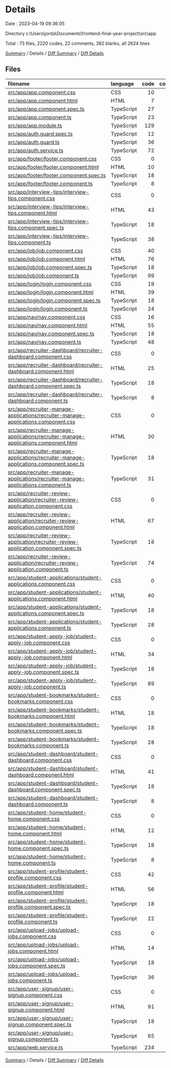 # Details

Date : 2023-04-19 09:36:05

Directory c:\\Users\\jorda\\Documents\\frontend-final-year-project\\src\\app

Total : 73 files,  2220 codes, 22 comments, 382 blanks, all 2624 lines

[Summary](results.md) / Details / [Diff Summary](diff.md) / [Diff Details](diff-details.md)

## Files
| filename | language | code | comment | blank | total |
| :--- | :--- | ---: | ---: | ---: | ---: |
| [src/app/app.component.css](/src/app/app.component.css) | CSS | 10 | 0 | 2 | 12 |
| [src/app/app.component.html](/src/app/app.component.html) | HTML | 7 | 0 | 1 | 8 |
| [src/app/app.component.spec.ts](/src/app/app.component.spec.ts) | TypeScript | 27 | 0 | 5 | 32 |
| [src/app/app.component.ts](/src/app/app.component.ts) | TypeScript | 23 | 0 | 5 | 28 |
| [src/app/app.module.ts](/src/app/app.module.ts) | TypeScript | 129 | 0 | 6 | 135 |
| [src/app/auth.guard.spec.ts](/src/app/auth.guard.spec.ts) | TypeScript | 12 | 0 | 5 | 17 |
| [src/app/auth.guard.ts](/src/app/auth.guard.ts) | TypeScript | 36 | 0 | 6 | 42 |
| [src/app/auth.service.ts](/src/app/auth.service.ts) | TypeScript | 72 | 3 | 11 | 86 |
| [src/app/footer/footer.component.css](/src/app/footer/footer.component.css) | CSS | 0 | 0 | 1 | 1 |
| [src/app/footer/footer.component.html](/src/app/footer/footer.component.html) | HTML | 10 | 0 | 1 | 11 |
| [src/app/footer/footer.component.spec.ts](/src/app/footer/footer.component.spec.ts) | TypeScript | 18 | 0 | 6 | 24 |
| [src/app/footer/footer.component.ts](/src/app/footer/footer.component.ts) | TypeScript | 8 | 0 | 3 | 11 |
| [src/app/interview-tips/interview-tips.component.css](/src/app/interview-tips/interview-tips.component.css) | CSS | 0 | 0 | 1 | 1 |
| [src/app/interview-tips/interview-tips.component.html](/src/app/interview-tips/interview-tips.component.html) | HTML | 43 | 1 | 8 | 52 |
| [src/app/interview-tips/interview-tips.component.spec.ts](/src/app/interview-tips/interview-tips.component.spec.ts) | TypeScript | 18 | 0 | 6 | 24 |
| [src/app/interview-tips/interview-tips.component.ts](/src/app/interview-tips/interview-tips.component.ts) | TypeScript | 38 | 0 | 4 | 42 |
| [src/app/job/job.component.css](/src/app/job/job.component.css) | CSS | 40 | 0 | 13 | 53 |
| [src/app/job/job.component.html](/src/app/job/job.component.html) | HTML | 76 | 1 | 4 | 81 |
| [src/app/job/job.component.spec.ts](/src/app/job/job.component.spec.ts) | TypeScript | 18 | 0 | 6 | 24 |
| [src/app/job/job.component.ts](/src/app/job/job.component.ts) | TypeScript | 99 | 1 | 17 | 117 |
| [src/app/login/login.component.css](/src/app/login/login.component.css) | CSS | 19 | 0 | 2 | 21 |
| [src/app/login/login.component.html](/src/app/login/login.component.html) | HTML | 39 | 0 | 2 | 41 |
| [src/app/login/login.component.spec.ts](/src/app/login/login.component.spec.ts) | TypeScript | 18 | 0 | 6 | 24 |
| [src/app/login/login.component.ts](/src/app/login/login.component.ts) | TypeScript | 24 | 0 | 5 | 29 |
| [src/app/nav/nav.component.css](/src/app/nav/nav.component.css) | CSS | 16 | 0 | 5 | 21 |
| [src/app/nav/nav.component.html](/src/app/nav/nav.component.html) | HTML | 55 | 2 | 1 | 58 |
| [src/app/nav/nav.component.spec.ts](/src/app/nav/nav.component.spec.ts) | TypeScript | 18 | 0 | 6 | 24 |
| [src/app/nav/nav.component.ts](/src/app/nav/nav.component.ts) | TypeScript | 48 | 0 | 9 | 57 |
| [src/app/recruiter-dashboard/recruiter-dashboard.component.css](/src/app/recruiter-dashboard/recruiter-dashboard.component.css) | CSS | 0 | 0 | 1 | 1 |
| [src/app/recruiter-dashboard/recruiter-dashboard.component.html](/src/app/recruiter-dashboard/recruiter-dashboard.component.html) | HTML | 25 | 0 | 1 | 26 |
| [src/app/recruiter-dashboard/recruiter-dashboard.component.spec.ts](/src/app/recruiter-dashboard/recruiter-dashboard.component.spec.ts) | TypeScript | 18 | 0 | 6 | 24 |
| [src/app/recruiter-dashboard/recruiter-dashboard.component.ts](/src/app/recruiter-dashboard/recruiter-dashboard.component.ts) | TypeScript | 8 | 0 | 3 | 11 |
| [src/app/recruiter-manage-applications/recruiter-manage-applications.component.css](/src/app/recruiter-manage-applications/recruiter-manage-applications.component.css) | CSS | 0 | 0 | 1 | 1 |
| [src/app/recruiter-manage-applications/recruiter-manage-applications.component.html](/src/app/recruiter-manage-applications/recruiter-manage-applications.component.html) | HTML | 30 | 0 | 1 | 31 |
| [src/app/recruiter-manage-applications/recruiter-manage-applications.component.spec.ts](/src/app/recruiter-manage-applications/recruiter-manage-applications.component.spec.ts) | TypeScript | 18 | 0 | 6 | 24 |
| [src/app/recruiter-manage-applications/recruiter-manage-applications.component.ts](/src/app/recruiter-manage-applications/recruiter-manage-applications.component.ts) | TypeScript | 31 | 1 | 8 | 40 |
| [src/app/recruiter-review-application/recruiter-review-application.component.css](/src/app/recruiter-review-application/recruiter-review-application.component.css) | CSS | 0 | 0 | 1 | 1 |
| [src/app/recruiter-review-application/recruiter-review-application.component.html](/src/app/recruiter-review-application/recruiter-review-application.component.html) | HTML | 67 | 6 | 5 | 78 |
| [src/app/recruiter-review-application/recruiter-review-application.component.spec.ts](/src/app/recruiter-review-application/recruiter-review-application.component.spec.ts) | TypeScript | 18 | 0 | 6 | 24 |
| [src/app/recruiter-review-application/recruiter-review-application.component.ts](/src/app/recruiter-review-application/recruiter-review-application.component.ts) | TypeScript | 74 | 1 | 16 | 91 |
| [src/app/student-applications/student-applications.component.css](/src/app/student-applications/student-applications.component.css) | CSS | 0 | 0 | 1 | 1 |
| [src/app/student-applications/student-applications.component.html](/src/app/student-applications/student-applications.component.html) | HTML | 40 | 0 | 1 | 41 |
| [src/app/student-applications/student-applications.component.spec.ts](/src/app/student-applications/student-applications.component.spec.ts) | TypeScript | 18 | 0 | 6 | 24 |
| [src/app/student-applications/student-applications.component.ts](/src/app/student-applications/student-applications.component.ts) | TypeScript | 28 | 0 | 5 | 33 |
| [src/app/student-apply-job/student-apply-job.component.css](/src/app/student-apply-job/student-apply-job.component.css) | CSS | 0 | 0 | 1 | 1 |
| [src/app/student-apply-job/student-apply-job.component.html](/src/app/student-apply-job/student-apply-job.component.html) | HTML | 34 | 1 | 2 | 37 |
| [src/app/student-apply-job/student-apply-job.component.spec.ts](/src/app/student-apply-job/student-apply-job.component.spec.ts) | TypeScript | 18 | 0 | 6 | 24 |
| [src/app/student-apply-job/student-apply-job.component.ts](/src/app/student-apply-job/student-apply-job.component.ts) | TypeScript | 89 | 3 | 11 | 103 |
| [src/app/student-bookmarks/student-bookmarks.component.css](/src/app/student-bookmarks/student-bookmarks.component.css) | CSS | 0 | 0 | 1 | 1 |
| [src/app/student-bookmarks/student-bookmarks.component.html](/src/app/student-bookmarks/student-bookmarks.component.html) | HTML | 18 | 0 | 1 | 19 |
| [src/app/student-bookmarks/student-bookmarks.component.spec.ts](/src/app/student-bookmarks/student-bookmarks.component.spec.ts) | TypeScript | 18 | 0 | 6 | 24 |
| [src/app/student-bookmarks/student-bookmarks.component.ts](/src/app/student-bookmarks/student-bookmarks.component.ts) | TypeScript | 28 | 1 | 5 | 34 |
| [src/app/student-dashboard/student-dashboard.component.css](/src/app/student-dashboard/student-dashboard.component.css) | CSS | 0 | 0 | 1 | 1 |
| [src/app/student-dashboard/student-dashboard.component.html](/src/app/student-dashboard/student-dashboard.component.html) | HTML | 41 | 0 | 1 | 42 |
| [src/app/student-dashboard/student-dashboard.component.spec.ts](/src/app/student-dashboard/student-dashboard.component.spec.ts) | TypeScript | 18 | 0 | 6 | 24 |
| [src/app/student-dashboard/student-dashboard.component.ts](/src/app/student-dashboard/student-dashboard.component.ts) | TypeScript | 8 | 0 | 3 | 11 |
| [src/app/student-home/student-home.component.css](/src/app/student-home/student-home.component.css) | CSS | 0 | 0 | 1 | 1 |
| [src/app/student-home/student-home.component.html](/src/app/student-home/student-home.component.html) | HTML | 12 | 0 | 0 | 12 |
| [src/app/student-home/student-home.component.spec.ts](/src/app/student-home/student-home.component.spec.ts) | TypeScript | 18 | 0 | 6 | 24 |
| [src/app/student-home/student-home.component.ts](/src/app/student-home/student-home.component.ts) | TypeScript | 8 | 0 | 3 | 11 |
| [src/app/student-profile/student-profile.component.css](/src/app/student-profile/student-profile.component.css) | CSS | 42 | 0 | 13 | 55 |
| [src/app/student-profile/student-profile.component.html](/src/app/student-profile/student-profile.component.html) | HTML | 56 | 0 | 1 | 57 |
| [src/app/student-profile/student-profile.component.spec.ts](/src/app/student-profile/student-profile.component.spec.ts) | TypeScript | 18 | 0 | 6 | 24 |
| [src/app/student-profile/student-profile.component.ts](/src/app/student-profile/student-profile.component.ts) | TypeScript | 22 | 0 | 7 | 29 |
| [src/app/upload-jobs/upload-jobs.component.css](/src/app/upload-jobs/upload-jobs.component.css) | CSS | 0 | 0 | 1 | 1 |
| [src/app/upload-jobs/upload-jobs.component.html](/src/app/upload-jobs/upload-jobs.component.html) | HTML | 14 | 0 | 1 | 15 |
| [src/app/upload-jobs/upload-jobs.component.spec.ts](/src/app/upload-jobs/upload-jobs.component.spec.ts) | TypeScript | 18 | 0 | 6 | 24 |
| [src/app/upload-jobs/upload-jobs.component.ts](/src/app/upload-jobs/upload-jobs.component.ts) | TypeScript | 36 | 0 | 7 | 43 |
| [src/app/user-signup/user-signup.component.css](/src/app/user-signup/user-signup.component.css) | CSS | 0 | 0 | 1 | 1 |
| [src/app/user-signup/user-signup.component.html](/src/app/user-signup/user-signup.component.html) | HTML | 91 | 0 | 3 | 94 |
| [src/app/user-signup/user-signup.component.spec.ts](/src/app/user-signup/user-signup.component.spec.ts) | TypeScript | 18 | 0 | 6 | 24 |
| [src/app/user-signup/user-signup.component.ts](/src/app/user-signup/user-signup.component.ts) | TypeScript | 65 | 0 | 8 | 73 |
| [src/app/web.service.ts](/src/app/web.service.ts) | TypeScript | 234 | 1 | 53 | 288 |

[Summary](results.md) / Details / [Diff Summary](diff.md) / [Diff Details](diff-details.md)